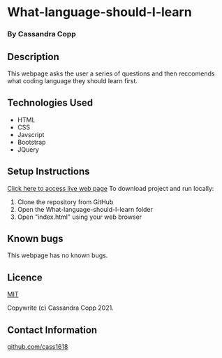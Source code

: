 
# What-language-should-I-learn

### By Cassandra Copp

## Description

This webpage asks the user a series of questions and then reccomends what coding language they should learn first.

## Technologies Used

* HTML
* CSS
* Javscript
* Bootstrap
* JQuery

## Setup Instructions

[Click here to access live web page](https://cass1618.github.io/What-Language-Should-I-Learn/)
To download project and run locally:
1. Clone the repository from GitHub
1. Open the What-language-should-I-learn folder
1. Open "index.html" using your web browser

## Known bugs

This webpage has no known bugs.

## Licence

[MIT](https://opensource.org/licenses/MIT)

Copywrite (c) Cassandra Copp 2021.

## Contact Information

[github.com/cass1618](http://github.com/cass1618)
